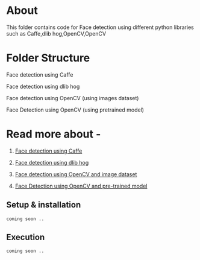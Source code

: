 # About 
This folder contains code for Face detection using different python libraries such as Caffe,dlib hog,OpenCV,OpenCV

# Folder Structure
Face detection using Caffe

Face detection using dlib hog

Face detection using OpenCV (using images dataset)

Face Detection using OpenCV (using pretrained model)


# Read more about -

1. [Face detection using Caffe](https://github.com/akshitagupta15june/Face-X/blob/maste/Face-Detection/face%20detection%20using%20caffe/README.md#about)

2. [Face detection using dlib hog](https://github.com/akshitagupta15june/Face-X/blob/master/Face-Detection/Face%20detection%20using%20dlib%20hog/README.md#face-detection-using-dlib-hog)

3. [Face detection using OpenCV and image dataset](https://github.com/akshitagupta15june/Face-X/blob/master/Face-Detection/Face%20detection%20using%20OpenCV/README.md#face-detection-in-python-using-opencv)

4. [Face Detection using OpenCV and pre-trained model](https://github.com/akshitagupta15june/Face-X/blob/master/Face-Detection/Face-Detection-using-OpenCV/readme.md)

## Setup & installation
`coming soon ..`

## Execution 
`coming soon ..`

